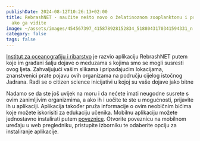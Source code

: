 ```yaml
---
publishDate: 2024-08-12T10:26:13+02:00
title: RebrashNET - naučite nešto novo o želatinoznom zooplanktonu i prijavite
  ako ga vidite
image: ~/assets/images/454567397_415878928152834_5188043170341594331_n.jpg
category: false
tags: false
---
```

[Institut za oceanografiju i ribarstvo](www.izor.hr)  je razvio aplikaciju RebrashNET putem koje im građani šalju dojave o meduzama s kojima smo se mogli susresti ovog ljeta. Zahvaljujući vašim slikama i pripadajućim lokacijama, znanstvenici prate pojavu ovih organizama na području cijelog istočnog Jadrana. Radi se o citizen science inicijativi u kojoj su vaše dojave jako bitne 


Nadamo se da ste još uvijek na moru i da nećete imati neugodne susrete s ovim zanimljivim organizmima, a ako ih i uočite te ste u mogućnosti, prijavite ih u aplikaciji. Aplikacija također pruža informacije o ovim neobičnim bićima koje možete iskorisiti za edukaciju učenika.
Mobilnu aplikaciju možete jednostavno instalirati putem [poveznice](vrtlac.izor.hr/rebrash). Otvorite poveznicu na mobilnom uređaju u web pregledniku, pristupite izborniku te odaberite opciju za instaliranje aplikacije.